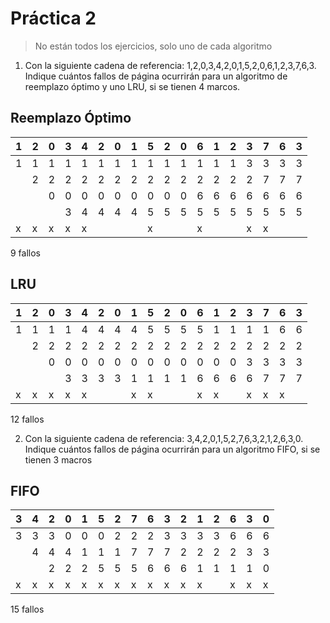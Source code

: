 # Práctica 2

> No están todos los ejercicios, solo uno de cada algoritmo

1. Con la siguiente cadena de referencia: 1,2,0,3,4,2,0,1,5,2,0,6,1,2,3,7,6,3.
Indique cuántos fallos de página ocurrirán para un algoritmo de reemplazo
óptimo y uno LRU, si se tienen 4 marcos.

## Reemplazo Óptimo

| 1 | 2 | 0 | 3 | 4 | 2 | 0 | 1 | 5 | 2 | 0 | 6 | 1 | 2 | 3 | 7 | 6 | 3 |
|---|---|---|---|---|---|---|---|---|---|---|---|---|---|---|---|---|---|
| 1 | 1 | 1 | 1 | 1 | 1 | 1 | 1 | 1 | 1 | 1 | 1 | 1 | 1 | 3 | 3 | 3 | 3 |
|   | 2 | 2 | 2 | 2 | 2 | 2 | 2 | 2 | 2 | 2 | 2 | 2 | 2 | 2 | 7 | 7 | 7 |
|   |   | 0 | 0 | 0 | 0 | 0 | 0 | 0 | 0 | 0 | 6 | 6 | 6 | 6 | 6 | 6 | 6 |
|   |   |   | 3 | 4 | 4 | 4 | 4 | 5 | 5 | 5 | 5 | 5 | 5 | 5 | 5 | 5 | 5 |
| x | x | x | x | x |   |   |   | x |   |   | x |   |   | x | x |   |   |

9 fallos

## LRU

| 1 | 2 | 0 | 3 | 4 | 2 | 0 | 1 | 5 | 2 | 0 | 6 | 1 | 2 | 3 | 7 | 6 | 3 |
|---|---|---|---|---|---|---|---|---|---|---|---|---|---|---|---|---|---|
| 1 | 1 | 1 | 1 | 4 | 4 | 4 | 4 | 5 | 5 | 5 | 5 | 1 | 1 | 1 | 1 | 6 | 6 |
|   | 2 | 2 | 2 | 2 | 2 | 2 | 2 | 2 | 2 | 2 | 2 | 2 | 2 | 2 | 2 | 2 | 2 |
|   |   | 0 | 0 | 0 | 0 | 0 | 0 | 0 | 0 | 0 | 0 | 0 | 0 | 3 | 3 | 3 | 3 |
|   |   |   | 3 | 3 | 3 | 3 | 1 | 1 | 1 | 1 | 6 | 6 | 6 | 6 | 7 | 7 | 7 |
| x | x | x | x | x |   |   | x | x |   |   | x | x |   | x | x | x |   |

12 fallos

2. Con la siguiente cadena de referencia: 3,4,2,0,1,5,2,7,6,3,2,1,2,6,3,0.
Indique cuántos fallos de página ocurrirán para un algoritmo FIFO, si se tienen
3 macros

## FIFO

| 3 | 4 | 2 | 0 | 1 | 5 | 2 | 7 | 6 | 3 | 2 | 1 | 2 | 6 | 3 | 0 |
|---|---|---|---|---|---|---|---|---|---|---|---|---|---|---|---|
| 3 | 3 | 3 | 0 | 0 | 0 | 2 | 2 | 2 | 3 | 3 | 3 | 3 | 6 | 6 | 6 |
|   | 4 | 4 | 4 | 1 | 1 | 1 | 7 | 7 | 7 | 2 | 2 | 2 | 2 | 3 | 3 |
|   |   | 2 | 2 | 2 | 5 | 5 | 5 | 6 | 6 | 6 | 1 | 1 | 1 | 1 | 0 |
| x | x | x | x | x | x | x | x | x | x | x | x |   | x | x | x |

15 fallos
